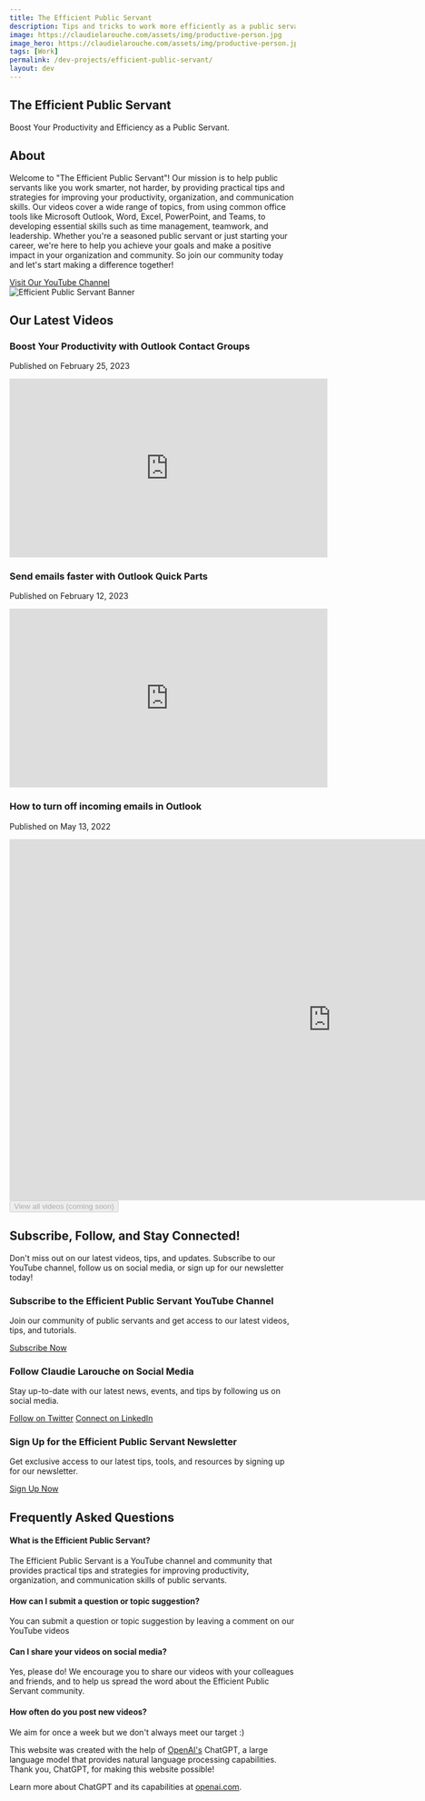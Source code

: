 ```yaml
---
title: The Efficient Public Servant
description: Tips and tricks to work more efficiently as a public servant
image: https://claudielarouche.com/assets/img/productive-person.jpg
image_hero: https://claudielarouche.com/assets/img/productive-person.jpg
tags: [Work]
permalink: /dev-projects/efficient-public-servant/
layout: dev
---
```




<section class="hero-section">
    <div class="container">
        <h1>The Efficient Public Servant</h1>
        <p>Boost Your Productivity and Efficiency as a Public Servant.</p>
    </div>
</section>
<section id="about" class="section-about">
	<div class="container">
		<div class="row">
			<div class="col-md-6">
				<h2>About</h2>
				<p>Welcome to "The Efficient Public Servant"! Our mission is to help public servants like you work smarter, not harder, by providing practical tips and strategies for improving your productivity, organization, and communication skills. Our videos cover a wide range of topics, from using common office tools like Microsoft Outlook, Word, Excel, PowerPoint, and Teams, to developing essential skills such as time management, teamwork, and leadership. Whether you're a seasoned public servant or just starting your career, we're here to help you achieve your goals and make a positive impact in your organization and community. So join our community today and let's start making a difference together!</p>
				<a href="https://www.youtube.com/watch?v=R6aueKiDYVc&list=PL2PsmJC9DKmhlN_Z9ELsciKbF2EnLl67d" class="btn btn-primary" target="_blank">Visit Our YouTube Channel</a>
			</div>
			<div class="col-md-6">
				<img src="https://claudielarouche.com/assets/img/productive-person.jpg" alt="Efficient Public Servant Banner">
			</div>
		</div>
	</div>
</section>
<section id="latest-videos" class="section-services">
	<div class="container">
		<h2>Our Latest Videos</h2>
		<div class="row">
			<div class="col-md-4">
				<div class="video-item">
					<h3>Boost Your Productivity with Outlook Contact Groups</h3>
					<p>Published on February 25, 2023</p>
					<div class="embed-responsive embed-responsive-16by9">
						<iframe width="560" height="315" src="https://www.youtube.com/embed/FQJNF1pTpqU" title="YouTube video player" frameborder="0" allow="accelerometer; autoplay; clipboard-write; encrypted-media; gyroscope; picture-in-picture; web-share" allowfullscreen></iframe>
					</div>
				</div>
			</div>
			<div class="col-md-4">
				<div class="video-item">
					<h3>Send emails faster with Outlook Quick Parts</h3>
					<p>Published on February 12, 2023</p>
					<div class="embed-responsive embed-responsive-16by9">
						<iframe width="560" height="315" src="https://www.youtube.com/embed/KrUL8vR17u4" title="YouTube video player" frameborder="0" allow="accelerometer; autoplay; clipboard-write; encrypted-media; gyroscope; picture-in-picture; web-share" allowfullscreen></iframe>
					</div>
				</div>
			</div>			
			<div class="col-md-4">
				<div class="video-item">
					<h3>How to turn off incoming emails in Outlook</h3>
					<p>Published on May 13, 2022</p>
					<div class="embed-responsive embed-responsive-16by9">
						<iframe width="1131" height="636" src="https://www.youtube.com/embed/nQ5pxJRz1dU?list=PL2PsmJC9DKmhlN_Z9ELsciKbF2EnLl67d" title="How to turn off incoming emails in Outlook" frameborder="0" allow="accelerometer; autoplay; clipboard-write; encrypted-media; gyroscope; picture-in-picture; web-share" allowfullscreen></iframe>
					</div>
				</div>
			</div>
			<div class="row">
			<div class="col-md-12 text-center">
				<button class="btn btn-secondary" disabled>View all videos (coming soon)</button>
			</div>
		</div>
		</div>
	</div>
</section>
<section id="subscribe" class="section-subscribe">
	<div class="container">
		<h2>Subscribe, Follow, and Stay Connected!</h2>
		<p>Don't miss out on our latest videos, tips, and updates. Subscribe to our YouTube channel, follow us on social media, or sign up for our newsletter today!</p>
		<div class="row">
			<div class="col-md-4">
				<div class="card">
					<div class="card-body">
						<h3 class="card-subtitle mb-2 text-muted">Subscribe to the Efficient Public Servant YouTube Channel</h3>
						<p>Join our community of public servants and get access to our latest videos, tips, and tutorials.</p>
						<a href="https://www.youtube.com/channel/UCI0op2BADy5_PDbb_IchtWg?sub_confirmation=1" class="btn btn-primary" target="_blank">Subscribe Now</a>
					</div>
				</div>
			</div>
			<div class="col-md-4">
				<div class="card">
					<div class="card-body">
						<h3 class="card-subtitle mb-2 text-muted">Follow Claudie Larouche on Social Media</h3>
						<p>Stay up-to-date with our latest news, events, and tips by following us on social media.</p>
						<a href="https://www.twitter.com/claudielarouche" class="btn btn-info" target="_blank">Follow on Twitter</a>
						<a href="https://www.linkedin.com/in/claudie-larouche/" class="btn btn-primary" target="_blank">Connect on LinkedIn</a>
					</div>
				</div>
			</div>
			<div class="col-md-4">
				<div class="card">
					<div class="card-body">
						<h3 class="card-subtitle mb-2 text-muted">Sign Up for the Efficient Public Servant Newsletter</h3>
						<p>Get exclusive access to our latest tips, tools, and resources by signing up for our newsletter.</p>
						<a href="https://forms.gle/XGP3ecLZV9MKeAwG8" class="btn btn-secondary" target="_blank">Sign Up Now</a>
					</div>
				</div>
			</div>
		</div>
	</div>
</section>


<section id="faq" class="section-faq">
  <div class="container">
    <h2>Frequently Asked Questions</h2>
    <div class="row">
      <div class="col-md-6">
        <div class="faq-item">
          <h4>What is the Efficient Public Servant?</h4>
          <p>The Efficient Public Servant is a YouTube channel and community that provides practical tips and strategies for improving productivity, organization, and communication skills of public servants.</p>
        </div>
      </div>
      <div class="col-md-6">
        <div class="faq-item">
          <h4>How can I submit a question or topic suggestion?</h4>
          <p>You can submit a question or topic suggestion by leaving a comment on our YouTube videos</p>
        </div>
      </div>
    </div>
    <div class="row">
      <div class="col-md-6">
        <div class="faq-item">
          <h4>Can I share your videos on social media?</h4>
          <p>Yes, please do! We encourage you to share our videos with your colleagues and friends, and to help us spread the word about the Efficient Public Servant community.</p>
        </div>
      </div>
      <div class="col-md-6">
        <div class="faq-item">
          <h4>How often do you post new videos?</h4>
          <p>We aim for once a week but we don't always meet our target :) </p>
        </div>
      </div>
    </div>
  </div>
</section>
<section id="credit" class="section-credit">
	<div class="container">
		<p>This website was created with the help of <a href="https://openai.com" target="_blank">OpenAI's</a> ChatGPT, a large language model that provides natural language processing capabilities. Thank you, ChatGPT, for making this website possible!</p>
		<p>Learn more about ChatGPT and its capabilities at <a href="https://openai.com" target="_blank">openai.com</a>.</p>
	</div>
</section>

<script src="https://code.jquery.com/jquery-3.5.1.slim.min.js"></script>
<script src="https://cdn.jsdelivr.net/npm/popper.js@1.16.0/dist/umd/popper.min.js"></script>
<script src="https://stackpath.bootstrapcdn.com/bootstrap/4.5.0/js/bootstrap.min.js"></script>